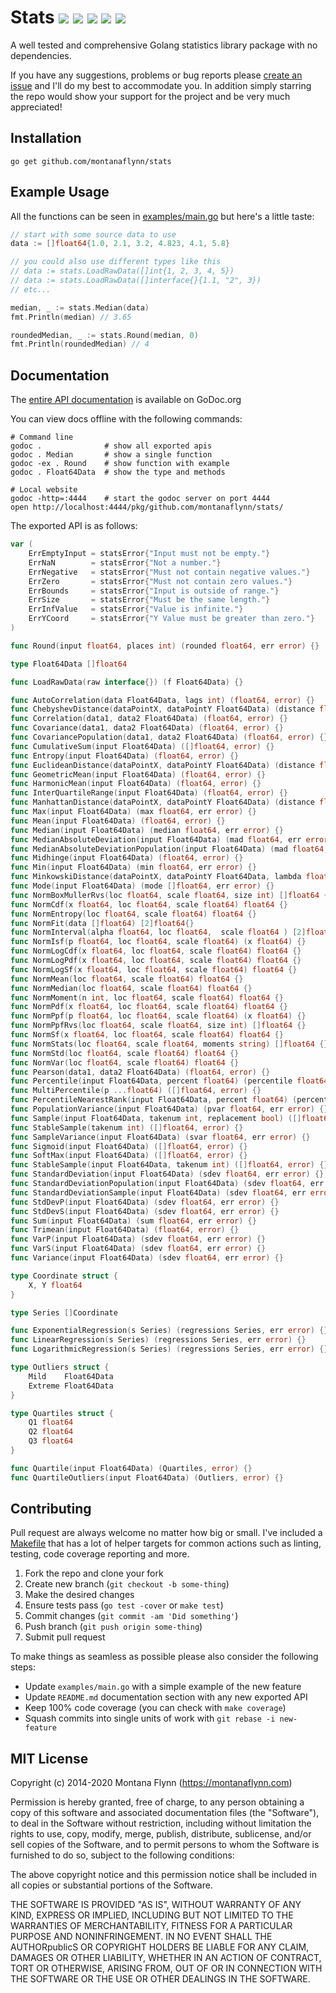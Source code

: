 # Stats [![][travis-svg]][travis-url] [![][coveralls-svg]][coveralls-url] [![][goreport-svg]][goreport-url] [![][godoc-svg]][godoc-url] [![][license-svg]][license-url]

A well tested and comprehensive Golang statistics library package with no dependencies.

If you have any suggestions, problems or bug reports please [create an issue](https://github.com/montanaflynn/stats/issues) and I'll do my best to accommodate you. In addition simply starring the repo would show your support for the project and be very much appreciated!

## Installation

```
go get github.com/montanaflynn/stats
```

## Example Usage

All the functions can be seen in [examples/main.go](examples/main.go) but here's a little taste:

```go
// start with some source data to use
data := []float64{1.0, 2.1, 3.2, 4.823, 4.1, 5.8}

// you could also use different types like this
// data := stats.LoadRawData([]int{1, 2, 3, 4, 5})
// data := stats.LoadRawData([]interface{}{1.1, "2", 3})
// etc...

median, _ := stats.Median(data)
fmt.Println(median) // 3.65

roundedMedian, _ := stats.Round(median, 0)
fmt.Println(roundedMedian) // 4
```

## Documentation

The [entire API documentation](http://godoc.org/github.com/montanaflynn/stats) is available on GoDoc.org

You can view docs offline with the following commands:

```
# Command line
godoc .              # show all exported apis
godoc . Median       # show a single function
godoc -ex . Round    # show function with example
godoc . Float64Data  # show the type and methods

# Local website
godoc -http=:4444    # start the godoc server on port 4444
open http://localhost:4444/pkg/github.com/montanaflynn/stats/
```

The exported API is as follows:

```go
var (
    ErrEmptyInput = statsError{"Input must not be empty."}
    ErrNaN        = statsError{"Not a number."}
    ErrNegative   = statsError{"Must not contain negative values."}
    ErrZero       = statsError{"Must not contain zero values."}
    ErrBounds     = statsError{"Input is outside of range."}
    ErrSize       = statsError{"Must be the same length."}
    ErrInfValue   = statsError{"Value is infinite."}
    ErrYCoord     = statsError{"Y Value must be greater than zero."}
)

func Round(input float64, places int) (rounded float64, err error) {}

type Float64Data []float64

func LoadRawData(raw interface{}) (f Float64Data) {}

func AutoCorrelation(data Float64Data, lags int) (float64, error) {}
func ChebyshevDistance(dataPointX, dataPointY Float64Data) (distance float64, err error) {}
func Correlation(data1, data2 Float64Data) (float64, error) {}
func Covariance(data1, data2 Float64Data) (float64, error) {}
func CovariancePopulation(data1, data2 Float64Data) (float64, error) {}
func CumulativeSum(input Float64Data) ([]float64, error) {}
func Entropy(input Float64Data) (float64, error) {}
func EuclideanDistance(dataPointX, dataPointY Float64Data) (distance float64, err error) {}
func GeometricMean(input Float64Data) (float64, error) {}
func HarmonicMean(input Float64Data) (float64, error) {}
func InterQuartileRange(input Float64Data) (float64, error) {}
func ManhattanDistance(dataPointX, dataPointY Float64Data) (distance float64, err error) {}
func Max(input Float64Data) (max float64, err error) {}
func Mean(input Float64Data) (float64, error) {}
func Median(input Float64Data) (median float64, err error) {}
func MedianAbsoluteDeviation(input Float64Data) (mad float64, err error) {}
func MedianAbsoluteDeviationPopulation(input Float64Data) (mad float64, err error) {}
func Midhinge(input Float64Data) (float64, error) {}
func Min(input Float64Data) (min float64, err error) {}
func MinkowskiDistance(dataPointX, dataPointY Float64Data, lambda float64) (distance float64, err error) {}
func Mode(input Float64Data) (mode []float64, err error) {}
func NormBoxMullerRvs(loc float64, scale float64, size int) []float64 {}
func NormCdf(x float64, loc float64, scale float64) float64 {}
func NormEntropy(loc float64, scale float64) float64 {}
func NormFit(data []float64) [2]float64{}
func NormInterval(alpha float64, loc float64,  scale float64 ) [2]float64 {}
func NormIsf(p float64, loc float64, scale float64) (x float64) {}
func NormLogCdf(x float64, loc float64, scale float64) float64 {}
func NormLogPdf(x float64, loc float64, scale float64) float64 {}
func NormLogSf(x float64, loc float64, scale float64) float64 {}
func NormMean(loc float64, scale float64) float64 {}
func NormMedian(loc float64, scale float64) float64 {}
func NormMoment(n int, loc float64, scale float64) float64 {}
func NormPdf(x float64, loc float64, scale float64) float64 {}
func NormPpf(p float64, loc float64, scale float64) (x float64) {}
func NormPpfRvs(loc float64, scale float64, size int) []float64 {}
func NormSf(x float64, loc float64, scale float64) float64 {}
func NormStats(loc float64, scale float64, moments string) []float64 {}
func NormStd(loc float64, scale float64) float64 {}
func NormVar(loc float64, scale float64) float64 {}
func Pearson(data1, data2 Float64Data) (float64, error) {}
func Percentile(input Float64Data, percent float64) (percentile float64, err error) {}
func MultiPercentile(p ...float64) ([]float64, error) {}
func PercentileNearestRank(input Float64Data, percent float64) (percentile float64, err error) {}
func PopulationVariance(input Float64Data) (pvar float64, err error) {}
func Sample(input Float64Data, takenum int, replacement bool) ([]float64, error) {}
func StableSample(takenum int) ([]float64, error) {}
func SampleVariance(input Float64Data) (svar float64, err error) {}
func Sigmoid(input Float64Data) ([]float64, error) {}
func SoftMax(input Float64Data) ([]float64, error) {}
func StableSample(input Float64Data, takenum int) ([]float64, error) {}
func StandardDeviation(input Float64Data) (sdev float64, err error) {}
func StandardDeviationPopulation(input Float64Data) (sdev float64, err error) {}
func StandardDeviationSample(input Float64Data) (sdev float64, err error) {}
func StdDevP(input Float64Data) (sdev float64, err error) {}
func StdDevS(input Float64Data) (sdev float64, err error) {}
func Sum(input Float64Data) (sum float64, err error) {}
func Trimean(input Float64Data) (float64, error) {}
func VarP(input Float64Data) (sdev float64, err error) {}
func VarS(input Float64Data) (sdev float64, err error) {}
func Variance(input Float64Data) (sdev float64, err error) {}

type Coordinate struct {
    X, Y float64
}

type Series []Coordinate

func ExponentialRegression(s Series) (regressions Series, err error) {}
func LinearRegression(s Series) (regressions Series, err error) {}
func LogarithmicRegression(s Series) (regressions Series, err error) {}

type Outliers struct {
    Mild    Float64Data
    Extreme Float64Data
}

type Quartiles struct {
    Q1 float64
    Q2 float64
    Q3 float64
}

func Quartile(input Float64Data) (Quartiles, error) {}
func QuartileOutliers(input Float64Data) (Outliers, error) {}
```

## Contributing

Pull request are always welcome no matter how big or small. I've included a [Makefile](https://github.com/montanaflynn/stats/blob/master/Makefile) that has a lot of helper targets for common actions such as linting, testing, code coverage reporting and more.

1. Fork the repo and clone your fork
2. Create new branch (`git checkout -b some-thing`)
3. Make the desired changes
4. Ensure tests pass (`go test -cover` or `make test`)
5. Commit changes (`git commit -am 'Did something'`)
6. Push branch (`git push origin some-thing`)
7. Submit pull request

To make things as seamless as possible please also consider the following steps:

- Update `examples/main.go` with a simple example of the new feature
- Update `README.md` documentation section with any new exported API
- Keep 100% code coverage (you can check with `make coverage`)
- Squash commits into single units of work with `git rebase -i new-feature`

## MIT License

Copyright (c) 2014-2020 Montana Flynn (https://montanaflynn.com)

Permission is hereby granted, free of charge, to any person obtaining a copy of this software and associated documentation files (the "Software"), to deal in the Software without restriction, including without limitation the rights to use, copy, modify, merge, publish, distribute, sublicense, and/or sell copies of the Software, and to permit persons to whom the Software is furnished to do so, subject to the following conditions:

The above copyright notice and this permission notice shall be included in all copies or substantial portions of the Software.

THE SOFTWARE IS PROVIDED "AS IS", WITHOUT WARRANTY OF ANY KIND, EXPRESS OR IMPLIED, INCLUDING BUT NOT LIMITED TO THE WARRANTIES OF MERCHANTABILITY, FITNESS FOR A PARTICULAR PURPOSE AND NONINFRINGEMENT. IN NO EVENT SHALL THE AUTHORpublicS OR COPYRIGHT HOLDERS BE LIABLE FOR ANY CLAIM, DAMAGES OR OTHER LIABILITY, WHETHER IN AN ACTION OF CONTRACT, TORT OR OTHERWISE, ARISING FROM, OUT OF OR IN CONNECTION WITH THE SOFTWARE OR THE USE OR OTHER DEALINGS IN THE SOFTWARE.

[travis-url]: https://travis-ci.org/montanaflynn/stats
[travis-svg]: https://img.shields.io/travis/montanaflynn/stats.svg

[coveralls-url]: https://coveralls.io/r/montanaflynn/stats?branch=master
[coveralls-svg]: https://img.shields.io/coveralls/montanaflynn/stats.svg

[goreport-url]: https://goreportcard.com/report/github.com/montanaflynn/stats
[goreport-svg]: https://goreportcard.com/badge/github.com/montanaflynn/stats

[godoc-url]: https://godoc.org/github.com/montanaflynn/stats
[godoc-svg]: https://godoc.org/github.com/montanaflynn/stats?status.svg

[license-url]: https://github.com/montanaflynn/stats/blob/master/LICENSE
[license-svg]: https://img.shields.io/badge/license-MIT-blue.svg
